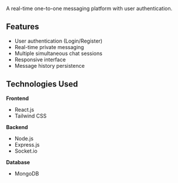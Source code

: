 A real-time one-to-one messaging platform with user authentication.
## Features
- User authentication (Login/Register)
- Real-time private messaging
- Multiple simultaneous chat sessions
- Responsive interface
- Message history persistence
## Technologies Used
**Frontend**  
- React.js  
- Tailwind CSS
  
**Backend**  
- Node.js  
- Express.js  
- Socket.io
  
**Database**  
- MongoDB  
